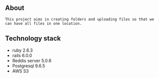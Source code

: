 ## About
    This project aims in creating folders and uploading files so that we can have all files in one location.

## Technology stack
   - ruby 2.6.3
   - rails 6.0.0
   - Reddis server 5.0.6
   - Postgresql 9.6.5
   - AWS S3

